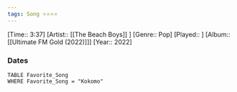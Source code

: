 ```yaml
---
tags: Song ⭐⭐⭐⭐ 
---
```

[Time:: 3:37]
[Artist:: [[The Beach Boys]] ]
[Genre:: Pop]
[Played:: ]
[Album:: [[Ultimate FM Gold (2022)]]]
[Year:: 2022]
### Dates
````dataview
TABLE Favorite_Song
WHERE Favorite_Song = "Kokomo"
````
